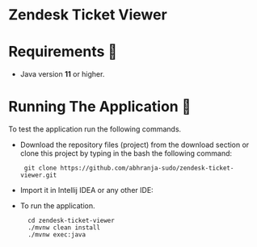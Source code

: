 # Zendesk Ticket Viewer


# Requirements 🔧
* Java version **11** or higher.

# Running The Application 🔌

To test the application run the following commands.

* Download the repository files (project) from the download section or clone this project by typing in the bash the following command:

       git clone https://github.com/abhranja-sudo/zendesk-ticket-viewer.git
       
       
* Import it in Intellij IDEA or any other IDE:

* To run the application.

        cd zendesk-ticket-viewer
        ./mvnw clean install  
        ./mvnw exec:java  
